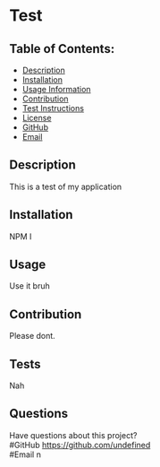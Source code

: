 # Test

  

  ## Table of Contents:
  * [Description](#Description)
  * [Installation](#Installation)
  * [Usage Information](#Usage)
  * [Contribution](#Contribution)
  * [Test Instructions](#Tests)
  * [License](#License)
  * [GitHub](#GitHub)
  * [Email](#Email)

  ## Description 
  This is a test of my application

  ## Installation 
  NPM I

  ## Usage 
  Use it bruh

  ## Contribution 
  Please dont.

  ## Tests 
  Nah

  

  ## Questions
  Have questions about this project?  
  #GitHub https://github.com/undefined  
  #Email n

